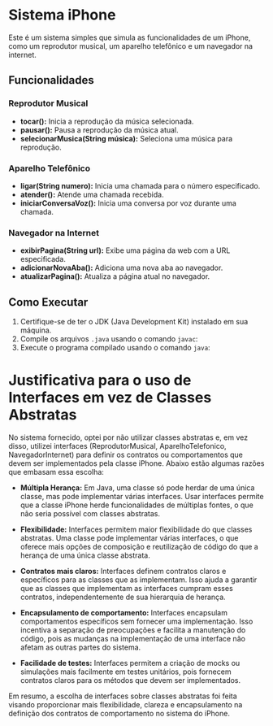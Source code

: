 # Sistema iPhone

Este é um sistema simples que simula as funcionalidades de um iPhone, como um reprodutor musical, um aparelho telefônico e um navegador na internet.

## Funcionalidades

### Reprodutor Musical

- **tocar():** Inicia a reprodução da música selecionada.
- **pausar():** Pausa a reprodução da música atual.
- **selecionarMusica(String música):** Seleciona uma música para reprodução.

### Aparelho Telefônico

- **ligar(String numero):** Inicia uma chamada para o número especificado.
- **atender():** Atende uma chamada recebida.
- **iniciarConversaVoz():** Inicia uma conversa por voz durante uma chamada.

### Navegador na Internet

- **exibirPagina(String url):** Exibe uma página da web com a URL especificada.
- **adicionarNovaAba():** Adiciona uma nova aba ao navegador.
- **atualizarPagina():** Atualiza a página atual no navegador.

## Como Executar

1. Certifique-se de ter o JDK (Java Development Kit) instalado em sua máquina.
2. Compile os arquivos `.java` usando o comando `javac`:
3. Execute o programa compilado usando o comando `java`:

# Justificativa para o uso de Interfaces em vez de Classes Abstratas

No sistema fornecido, optei por não utilizar classes abstratas e, em vez disso, utilizei interfaces (ReprodutorMusical, AparelhoTelefonico, NavegadorInternet) para definir os contratos ou comportamentos que devem ser implementados pela classe iPhone. Abaixo estão algumas razões que embasam essa escolha:

- **Múltipla Herança:** Em Java, uma classe só pode herdar de uma única classe, mas pode implementar várias interfaces. Usar interfaces permite que a classe iPhone herde funcionalidades de múltiplas fontes, o que não seria possível com classes abstratas.

- **Flexibilidade:** Interfaces permitem maior flexibilidade do que classes abstratas. Uma classe pode implementar várias interfaces, o que oferece mais opções de composição e reutilização de código do que a herança de uma única classe abstrata.

- **Contratos mais claros:** Interfaces definem contratos claros e específicos para as classes que as implementam. Isso ajuda a garantir que as classes que implementam as interfaces cumpram esses contratos, independentemente de sua hierarquia de herança.

- **Encapsulamento de comportamento:** Interfaces encapsulam comportamentos específicos sem fornecer uma implementação. Isso incentiva a separação de preocupações e facilita a manutenção do código, pois as mudanças na implementação de uma interface não afetam as outras partes do sistema.

- **Facilidade de testes:** Interfaces permitem a criação de mocks ou simulações mais facilmente em testes unitários, pois fornecem contratos claros para os métodos que devem ser implementados.

Em resumo, a escolha de interfaces sobre classes abstratas foi feita visando proporcionar mais flexibilidade, clareza e encapsulamento na definição dos contratos de comportamento no sistema do iPhone.
